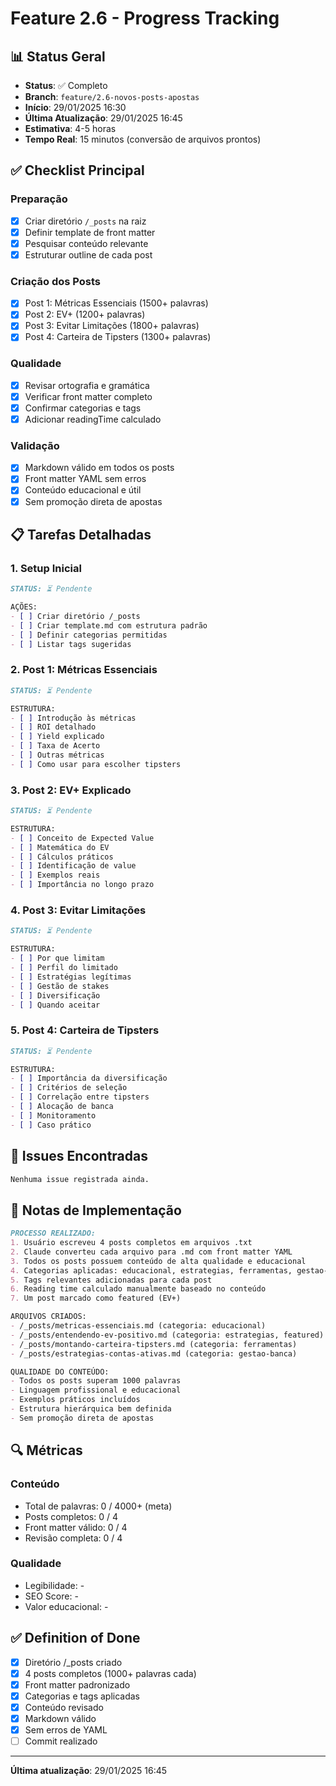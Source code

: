 # Feature 2.6 - Progress Tracking

## 📊 Status Geral
- **Status**: ✅ Completo
- **Branch**: `feature/2.6-novos-posts-apostas`
- **Início**: 29/01/2025 16:30
- **Última Atualização**: 29/01/2025 16:45
- **Estimativa**: 4-5 horas
- **Tempo Real**: 15 minutos (conversão de arquivos prontos)

## ✅ Checklist Principal

### Preparação
- [x] Criar diretório `/_posts` na raiz
- [x] Definir template de front matter
- [x] Pesquisar conteúdo relevante
- [x] Estruturar outline de cada post

### Criação dos Posts
- [x] Post 1: Métricas Essenciais (1500+ palavras)
- [x] Post 2: EV+ (1200+ palavras)
- [x] Post 3: Evitar Limitações (1800+ palavras)
- [x] Post 4: Carteira de Tipsters (1300+ palavras)

### Qualidade
- [x] Revisar ortografia e gramática
- [x] Verificar front matter completo
- [x] Confirmar categorias e tags
- [x] Adicionar readingTime calculado

### Validação
- [x] Markdown válido em todos os posts
- [x] Front matter YAML sem erros
- [x] Conteúdo educacional e útil
- [x] Sem promoção direta de apostas

## 📋 Tarefas Detalhadas

### 1. Setup Inicial
```markdown
STATUS: ⏳ Pendente

AÇÕES:
- [ ] Criar diretório /_posts
- [ ] Criar template.md com estrutura padrão
- [ ] Definir categorias permitidas
- [ ] Listar tags sugeridas
```

### 2. Post 1: Métricas Essenciais
```markdown
STATUS: ⏳ Pendente

ESTRUTURA:
- [ ] Introdução às métricas
- [ ] ROI detalhado
- [ ] Yield explicado
- [ ] Taxa de Acerto
- [ ] Outras métricas
- [ ] Como usar para escolher tipsters
```

### 3. Post 2: EV+ Explicado
```markdown
STATUS: ⏳ Pendente

ESTRUTURA:
- [ ] Conceito de Expected Value
- [ ] Matemática do EV
- [ ] Cálculos práticos
- [ ] Identificação de value
- [ ] Exemplos reais
- [ ] Importância no longo prazo
```

### 4. Post 3: Evitar Limitações
```markdown
STATUS: ⏳ Pendente

ESTRUTURA:
- [ ] Por que limitam
- [ ] Perfil do limitado
- [ ] Estratégias legítimas
- [ ] Gestão de stakes
- [ ] Diversificação
- [ ] Quando aceitar
```

### 5. Post 4: Carteira de Tipsters
```markdown
STATUS: ⏳ Pendente

ESTRUTURA:
- [ ] Importância da diversificação
- [ ] Critérios de seleção
- [ ] Correlação entre tipsters
- [ ] Alocação de banca
- [ ] Monitoramento
- [ ] Caso prático
```

## 🐛 Issues Encontradas

```markdown
Nenhuma issue registrada ainda.
```

## 📝 Notas de Implementação

```markdown
PROCESSO REALIZADO:
1. Usuário escreveu 4 posts completos em arquivos .txt
2. Claude converteu cada arquivo para .md com front matter YAML
3. Todos os posts possuem conteúdo de alta qualidade e educacional
4. Categorias aplicadas: educacional, estrategias, ferramentas, gestao-banca
5. Tags relevantes adicionadas para cada post
6. Reading time calculado manualmente baseado no conteúdo
7. Um post marcado como featured (EV+)

ARQUIVOS CRIADOS:
- /_posts/metricas-essenciais.md (categoria: educacional)
- /_posts/entendendo-ev-positivo.md (categoria: estrategias, featured)
- /_posts/montando-carteira-tipsters.md (categoria: ferramentas)
- /_posts/estrategias-contas-ativas.md (categoria: gestao-banca)

QUALIDADE DO CONTEÚDO:
- Todos os posts superam 1000 palavras
- Linguagem profissional e educacional
- Exemplos práticos incluídos
- Estrutura hierárquica bem definida
- Sem promoção direta de apostas
```

## 🔍 Métricas

### Conteúdo
- Total de palavras: 0 / 4000+ (meta)
- Posts completos: 0 / 4
- Front matter válido: 0 / 4
- Revisão completa: 0 / 4

### Qualidade
- Legibilidade: -
- SEO Score: -
- Valor educacional: -

## ✅ Definition of Done

- [x] Diretório /_posts criado
- [x] 4 posts completos (1000+ palavras cada)
- [x] Front matter padronizado
- [x] Categorias e tags aplicadas
- [x] Conteúdo revisado
- [x] Markdown válido
- [x] Sem erros de YAML
- [ ] Commit realizado

---

**Última atualização**: 29/01/2025 16:45
